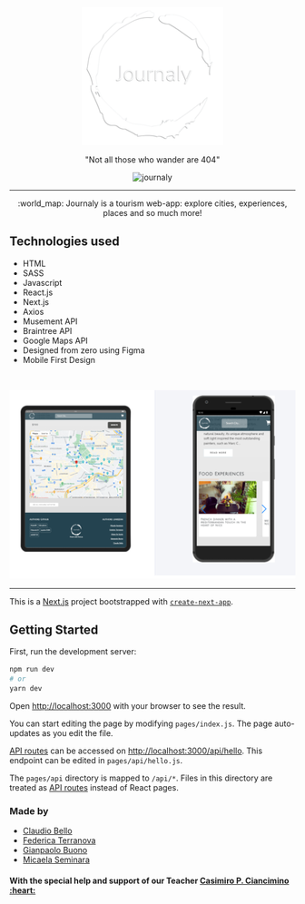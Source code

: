 
<p align="center">
<img src="./public/logo-resized.png" alt="journaly" width=250/>
</p>

<p align="center">"Not all those who wander are 404"</p>

<p align="center">
  <img src="./public/Hero-screen.png" alt="journaly"/>
</p>

<hr>


<p align="center"> :world_map: Journaly is a tourism web-app: explore cities, experiences, places and so much more!</p>


<h2>Technologies used</h2>

  <ul>
    <li>HTML</li>
    <li>SASS</li>
    <li>Javascript</li>
    <li>React.js</li>
    <li>Next.js</li>
    <li>Axios</li>
    <li>Musement API</li>
    <li>Braintree API</li>
    <li>Google Maps API</li>
    <li>Designed from zero using Figma</li>
    <li>Mobile First Design</li>
  </ul>

<br>

<p align="center">
  <img src="./public/responsive-example.png" alt="responsive"/>
</p>

<hr>

This is a [Next.js](https://nextjs.org/) project bootstrapped with [`create-next-app`](https://github.com/vercel/next.js/tree/canary/packages/create-next-app).

## Getting Started

First, run the development server:

```bash
npm run dev
# or
yarn dev
```

Open [http://localhost:3000](http://localhost:3000) with your browser to see the result.

You can start editing the page by modifying `pages/index.js`. The page auto-updates as you edit the file.

[API routes](https://nextjs.org/docs/api-routes/introduction) can be accessed on [http://localhost:3000/api/hello](http://localhost:3000/api/hello). This endpoint can be edited in `pages/api/hello.js`.

The `pages/api` directory is mapped to `/api/*`. Files in this directory are treated as [API routes](https://nextjs.org/docs/api-routes/introduction) instead of React pages.


<h3>Made by</h3>
<ul>
  <li>
    <a href="https://github.com/Cb040719">
      Claudio Bello
    </a>
  </li>
  <li>
    <a href="https://github.com/fefusphera">
      Federica Terranova
    </a>
  </li>
  <li>
    <a href="https://github.com/jupidev1586">
     Gianpaolo Buono
    </a>
  </li>
  <li>
    <a href="https://github.com/Miyka96">
      Micaela Seminara
    </a>
  </li>
</ul>

<h4>With the special help and support of our Teacher 
  <a href="https://github.com/casiimir"> 
    Casimiro P. Ciancimino :heart:
  </a>
</h4>